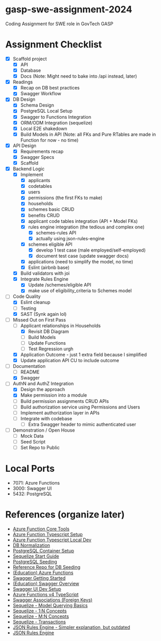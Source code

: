 # gasp-swe-assignment-2024
Coding Assignment for SWE role in GovTech GASP

# Assignment Checklist
- [x] Scaffold project
    - [x] API
    - [x] Database
    - [x] Docs (Note: Might need to bake into /api instead, later)
- [x] Readings
    - [x] Recap on DB best practices
    - [x] Swagger Workflow
- [x] DB Design
    - [x] Schema Design
    - [x] PostgreSQL Local Setup
    - [x] Swagger to Functions Integration
    - [x] ORM/ODM Integration (sequelize)
    - [x] Local E2E shakedown
    - [x] Build Models in API (Note: all FKs and Pure RTables are made in Function for now - no time)
- [x] API Design
    - [x] Requirements recap
    - [x] Swagger Specs
    - [x] Scaffold
- [x] Backend Logic
    - [x] Implement
        - [x] applicants
        - [x] codetables
        - [x] users
        - [x] permissions (the first FKs to make)
        - [x] households
        - [x] schemes basic CRUD
        - [x] benefits CRUD 
        - [x] applicant code tables integration (API + Model FKs)
        - [x] rules engine integration (the tedious and complex one)
            - [x] schemes-rules API
            - [x] actually using json-rules-engine
        - [x] schemes eligible API
            - [x] develop 1 test case (male employed/self-employed)
            - [x] document test case (update swagger docs)
        - [x] applications (need to simplify the model, no time)
        - [x] Eslint (airbnb base)
    - [x] Build validators with joi
    - [x] Integrate Rules Engine
        - [x] Update /schemes/eligible API
        - [x] make use of eligibility_criteria to Schemes model
- [ ] Code Quality
    - [x] Eslint cleanup
    - [ ] Testing
    - [x] SAST (Synk again lol)
- [ ] Missed Out on First Pass
    - [ ] Applicant relationships in Households
        - [x] Revisit DB Diagram
        - [ ] Build Models
        - [ ] Update Functions
        - [ ] Test Regression urgh
    - [x] Application Outcome - just 1 extra field because I simplified
    - [x] Update application API CU to include outcome
- [ ] Documentation
    - [ ] README
    - [x] Swagger
- [ ] AuthN and AuthZ Integration
    - [x] Design the approach
    - [x] Make permission into a module
    - [ ] Build permission assignments CRUD APIs
    - [ ] Build authorization service using Permissions and Users
    - [ ] Implement authorization layer in APIs
    - [ ] Integrate with codebase
        - [ ] Extra Swagger header to mimic authenticated user
- [ ] Demonstration / Open House
    - [ ] Mock Data
    - [ ] Seed Script
    - [ ] Set Repo to Public

# Local Ports
- 7071: Azure Functions
- 3000: Swagger UI
- 5432: PostgreSQL

# References (organize later)
- [Azure Function Core Tools](https://github.com/Azure/azure-functions-core-tools/blob/v4.x/README.md#windows)
- [Azure Function Typescript Setup](https://learn.microsoft.com/en-us/azure/azure-functions/create-first-function-cli-typescript?tabs=windows%2Cazure-cli%2Cbrowser&pivots=nodejs-model-v4)
- [Azure Function Typescript Local Dev](https://learn.microsoft.com/en-us/azure/azure-functions/functions-run-local?tabs=windows%2Cisolated-process%2Cnode-v4%2Cpython-v2%2Chttp-trigger%2Ccontainer-apps&pivots=programming-language-typescript)
- [DB Normalization](https://www.youtube.com/watch?v=GFQaEYEc8_8)
- [PostgreSQL Container Setup](https://dev.to/andre347/how-to-easily-create-a-postgres-database-in-docker-4moj)
- [Sequelize Start Guide](https://sequelize.org/docs/v6/getting-started/)
- [PostgreSQL Seeding](https://dev.to/studio_hungry/how-to-seed-a-postgres-database-with-node-384i)
- [Reference Repo for DB Seeding](https://github.com/molebox/seed-postgres-database-tutorial/blob/main/src/config.js)
- [(Education) Azure Functions](https://learn.microsoft.com/en-us/azure/developer/javascript/how-to/develop-serverless-apps?tabs=v4-ts)
- [Swagger Getting Started](https://swagger.io/tools/open-source/getting-started/)
- [(Education) Swagger Overview](https://medium.com/@samuelnoye35/simplifying-api-development-in-node-js-with-swagger-a5021ac45742)
- [Swagger UI Dev Setup](https://swagger.io/docs/open-source-tools/swagger-ui/development/setting-up/)
- [Azure Functions v4 TypeScript](https://johnnyreilly.com/migrating-azure-functions-node-js-v4-typescript)
- [Swagger Associations (Foreign Keys)](https://sequelize.org/docs/v6/core-concepts/assocs/)
- [Sequelize - Model Querying Basics](https://sequelize.org/docs/v6/core-concepts/model-querying-basics/)
- [Sequelize - 1:N Concepts](https://sequelize.org/docs/v6/core-concepts/assocs/#one-to-many-relationships)
- [Sequelize - M:N Concepts](https://sequelize.org/docs/v6/advanced-association-concepts/advanced-many-to-many/)
- [Sequelize - Transactions](https://sequelize.org/docs/v6/other-topics/transactions/)
- [JSON Rules Engine - Simpler explanation, but outdated](https://www.npmjs.com/package/json-rules-engine/v/1.0.0-beta9)
- [JSON Rules Engine](https://www.npmjs.com/package/json-rules-engine)
